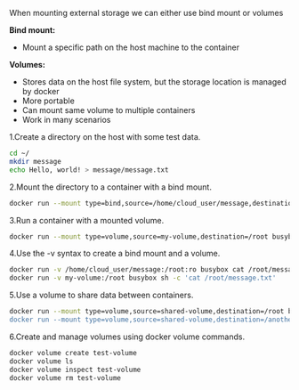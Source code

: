When mounting external storage we can either use bind mount or volumes

**Bind mount:**

- Mount a specific path on the host machine to the container

**Volumes:**

- Stores data on the host file system, but the storage location is managed by docker
- More portable
- Can mount same volume to multiple containers
- Work in many scenarios 


1.Create a directory on the host with some test data.
```bash
cd ~/
mkdir message
echo Hello, world! > message/message.txt
```
2.Mount the directory to a container with a bind mount.
```bash
docker run --mount type=bind,source=/home/cloud_user/message,destination=/root,readonly busybox cat /root/message.txt
```

3.Run a container with a mounted volume.
```bash
docker run --mount type=volume,source=my-volume,destination=/root busybox sh -c 'echo hello > /root/message.txt'
```

4.Use the -v syntax to create a bind mount and a volume.

```bash
docker run -v /home/cloud_user/message:/root:ro busybox cat /root/message.txt
docker run -v my-volume:/root busybox sh -c 'cat /root/message.txt'
```

5.Use a volume to share data between containers.

```bash
docker run --mount type=volume,source=shared-volume,destination=/root busybox sh -c 'echo I wrote this! >
docker run --mount type=volume,source=shared-volume,destination=/anotherplace busybox cat /anotherplace/m
```

6.Create and manage volumes using docker volume commands.
```bash
docker volume create test-volume
docker volume ls
docker volume inspect test-volume
docker volume rm test-volume
```
